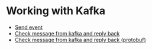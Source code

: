 # Working with Kafka

- [Send event](send/Send.md "c:run")
- [Check message from kafka and reply back](check/CheckAndReply.md "c:run")
- [Check message from kafka and reply back (protobuf)](check/CheckAndReplyInProto.md "c:run")

